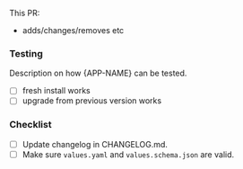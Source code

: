 This PR:

- adds/changes/removes etc

### Testing

Description on how {APP-NAME} can be tested.

- [ ] fresh install works
- [ ] upgrade from previous version works

### Checklist

- [ ] Update changelog in CHANGELOG.md.
- [ ] Make sure `values.yaml` and `values.schema.json` are valid.
